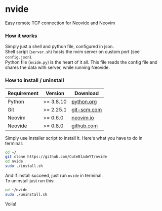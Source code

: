 # nvide
Easy remote TCP connection for Neovide and Neovim

### How it works
Simply just a shell and python file, configured in json.<br>
Shell script (`server.sh`) hosts the nvim server on custom port (see `config.json`).<br>
Python file (`nvide.py`) is the heart of it all. This file reads the config file and shares the data with server, while running Neovide.

### How to install / uninstall

| Requirement | Version | Download |
| --- | --- | --- |
| Python | >= 3.8.10 | [python.org](https://www.python.org/downloads/) |
| Git | >= 2.25.1 | [git-scm.com](https://git-scm.com/downloads) |
| Neovim | >= 0.6.0 | [neovim.io](https://neovim.io/) |
| Neovide | >= 0.8.0 | [github.com](https://github.com/neovide/neovide#linux) |

Simply use installer script to install it. Here's what you have to do in terminal:
```sh
cd ~/
git clone https://github.com/CuteBladeYT/nvide
cd nvide
sudo ./install.sh
```
And if install succeed, just run `nvide` in terminal.
<br>
To uninstall just run this:
```sh
cd ~/nvide
sudo ./uninstall.sh
```
Voila!

